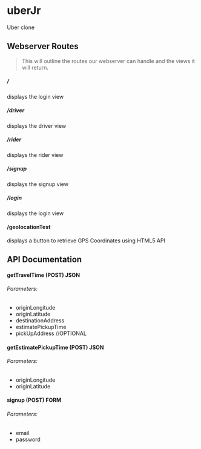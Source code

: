 # uberJr
Uber clone

## Webserver Routes
>This will outline the routes our webserver can handle and the views it will return.

##### /
displays the login view

##### /driver
displays the driver view

##### /rider
displays the rider view

##### /signup
displays the signup view

##### /login
displays the login view

#### /geolocationTest
displays a button to retrieve GPS Coordinates using HTML5 API


## API Documentation

#### getTravelTime (POST) JSON
###### Parameters:
* originLongitude
* originLatitude
* destinationAddress
* estimatePickupTime
* pickUpAddress //OPTIONAL

#### getEstimatePickupTime (POST) JSON
###### Parameters:
* originLongitude
* originLatitude

#### signup (POST) FORM
###### Parameters:
* email
* password
